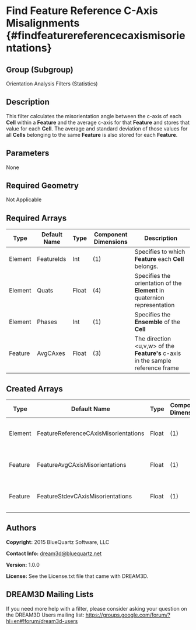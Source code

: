 Find Feature Reference C-Axis Misalignments {#findfeaturereferencecaxismisorientations}
======

## Group (Subgroup) ##
Orientation Analysis Filters (Statistics)

## Description ##
This filter calculates the misorientation angle between the c-axis of each **Cell** within a **Feature** and the average c-axis for that **Feature** and stores that value for each **Cell**.  The average and standard deviation of those values for all **Cells** belonging to the same **Feature** is also stored for each **Feature**.

## Parameters ##
None

## Required Geometry ##
Not Applicable

## Required Arrays ##
| Type | Default Name | Type | Component Dimensions | Description |
|------|--------------|-------------|---------|-----|
| Element | FeatureIds | Int | (1) | Specifies to which **Feature** each **Cell** belongs. |
| Element | Quats | Float | (4) | Specifies the orientation of the **Element** in quaternion representation |
| Element     | Phases            | Int | (1) | Specifies the **Ensemble** of the **Cell** |
| Feature | AvgCAxes | Float | (3) | The direction <u,v,w> of the **Feature's** c-axis in the sample reference frame |

## Created Arrays ##
| Type | Default Name | Type | Component Dimensions | Description |
|------|--------------|-------------|---------|-----|
| Element | FeatureReferenceCAxisMisorientations | Float | (1) | Misorientation angle (in degrees) between **Element**'s c-axis and the c-axis of the **Feature** that owns that **Element** |
| Feature | FeatureAvgCAxisMisorientations | Float | (1) | Average of the *FeatureReferenceCAxisMisorientation* values for all of the **Elements** that belong to the **Feature** |
| Feature | FeatureStdevCAxisMisorientations | Float | (1) | Standard deviation of the *FeatureReferenceCAxisMisorientation* values for all of the **Elements** that belong to the **Feature** |

## Authors ##

**Copyright:** 2015 BlueQuartz Software, LLC

**Contact Info:** dream3d@bluequartz.net

**Version:** 1.0.0

**License:**  See the License.txt file that came with DREAM3D.




## DREAM3D Mailing Lists ##

If you need more help with a filter, please consider asking your question on the DREAM3D Users mailing list:
https://groups.google.com/forum/?hl=en#!forum/dream3d-users



